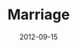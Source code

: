 ---
layout: message
category: message
series: "Knock-Off"
title: "Marriage"
date: 2012-09-15
audio-description: "Brian Tome talks about what real marriage looks like."
audio: "http://www.crossroads.net/players/media/hq/KnockOff_01.mp3"
audio-title: "Marriage"
audio-duration: "34:43"
program-description: "Program - Week 1 of Knock-Off"
program: "http://www.crossroads.net/players/media/hq/09_15-16_12Program_OAKLEY.pdf"
program-title: "Marriage"
video-description: "Brian Tome talks about what real marriage looks like."
video-title: "Marriage"
video: "https://s3.amazonaws.com/crossroadsvideomessages/KnockOff_01.mp4"
video-poster: "https://www.crossroads.net/uploadedfiles/KnockOff_01_Still.jpg"
---